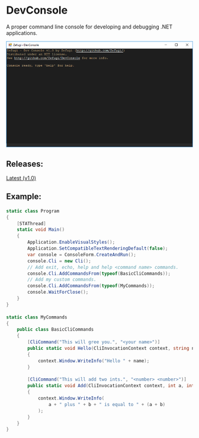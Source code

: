 # DevConsole
A proper command line console for developing and debugging .NET applications.

![Screenshot](https://github.com/Zefugi/DevConsole/blob/master/Screenshot.png "Screenshot")

## Releases:

[Latest (v1.0)](https://github.com/Zefugi/DevConsole/tree/release/1.0)

## Example:

```C#
static class Program
{
    [STAThread]
    static void Main()
    {
        Application.EnableVisualStyles();
        Application.SetCompatibleTextRenderingDefault(false);
        var console = ConsoleForm.CreateAndRun();
        console.Cli = new Cli();
        // Add exit, echo, help and help <command name> commands.
        console.Cli.AddCommandsFrom(typeof(BasicCliCommands));
        // Add my custom commands.
        console.Cli.AddCommandsFrom(typeof(MyCommands));
        console.WaitForClose();
    }
}

static class MyCommands
{
    public class BasicCliCommands
    {
        [CliCommand("This will gree you.", "<your name>")]
        public static void Hello(CliInvocationContext context, string name)
        {
            context.Window.WriteInfo("Hello " + name);
        }

        [CliCommand("This will add two ints.", "<number> <number>")]
        public static void Add(CliInvocationContext context, int a, int b)
        {
            context.Window.WriteInfo(
                a + " plus " + b + " is equal to " + (a + b)
            );
        }
    }
}
```

